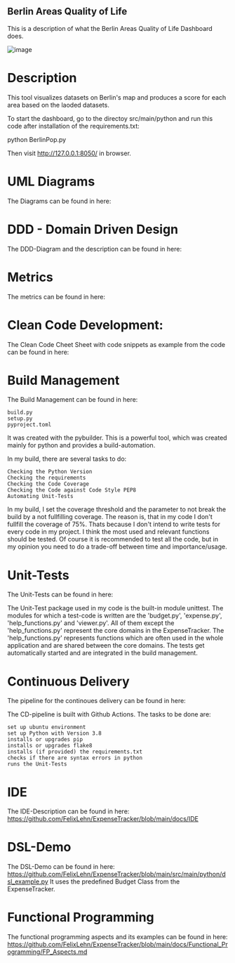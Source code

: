 ## Berlin Areas Quality of Life

This is a description of what the Berlin Areas Quality of Life Dashboard does.


![image](https://user-images.githubusercontent.com/73293783/152703860-e9ab79ae-7193-476b-9cd4-32e7938c993a.png)


# Description

This tool visualizes datasets on Berlin's map and produces a score for each area based on the laoded datasets.

To start the dashboard, go to the directoy src/main/python and run this code after installation of the requirements.txt:

python BerlinPop.py

Then visit http://127.0.0.1:8050/ in browser.

# UML Diagrams

The Diagrams can be found in here: 


# DDD - Domain Driven Design

The DDD-Diagram and the description can be found in here: 

# Metrics

The metrics can be found in here: 



# Clean Code Development:

The Clean Code Cheet Sheet with code snippets as example from the code can be found in here: 

# Build Management

The Build Management can be found in here:

    build.py 
    setup.py 
    pyproject.toml 

It was created with the pybuilder. This is a powerful tool, which was created mainly for python and provides a build-automation.

In my build, there are several tasks to do:

    Checking the Python Version
    Checking the requirements
    Checking the Code Coverage
    Checking the Code against Code Style PEP8
    Automating Unit-Tests

In my build, I set the coverage threshold and the parameter to not break the build by a not fullfilling coverage. The reason is, that in my code I don't fullfill the coverage of 75%. Thats because I don't intend to write tests for every code in my project. I think the most used and relevant functions should be tested. Of course it is recommended to test all the code, but in my opinion you need to do a trade-off between time and importance/usage.

# Unit-Tests

The Unit-Tests can be found in here: 


The Unit-Test package used in my code is the built-in module unittest. The modules for which a test-code is written are the 'budget.py', 'expense.py', 'help_functions.py' and 'viewer.py'. All of them except the 'help_functions.py' represent the core domains in the ExpenseTracker. The 'help_functions.py' represents functions which are often used in the whole application and are shared between the core domains. The tests get automatically started and are integrated in the build management.


# Continuous Delivery

The pipeline for the continoues delivery can be found in here: 


The CD-pipeline is built with Github Actions. The tasks to be done are:

    set up ubuntu environment
    set up Python with Version 3.8
    installs or upgrades pip
    installs or upgrades flake8
    installs (if provided) the requirements.txt
    checks if there are syntax errors in python
    runs the Unit-Tests

# IDE

The IDE-Description can be found in here: https://github.com/FelixLehn/ExpenseTracker/blob/main/docs/IDE

# DSL-Demo

The DSL-Demo can be found in here: https://github.com/FelixLehn/ExpenseTracker/blob/main/src/main/python/dsl_example.py It uses the predefined Budget Class from the ExpenseTracker.

# Functional Programming

The functional programming aspects and its examples can be found in here: https://github.com/FelixLehn/ExpenseTracker/blob/main/docs/Functional_Programming/FP_Aspects.md
